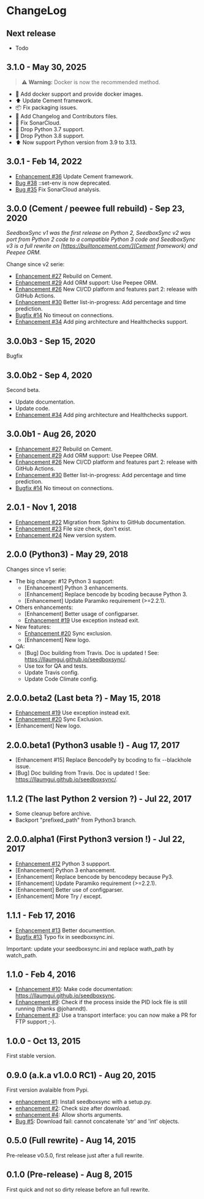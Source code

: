 # ChangeLog

## Next release

* Todo

## 3.1.0 - May 30, 2025

> ⚠ **Warning:** Docker is now the recommended method.

* 👷 Add docker support and provide docker images.
* ⬆️ Update Cement framework.
* 📦 Fix packaging issues.
* 📝 Add Changelog and Contributors files.
* 💚 Fix SonarCloud.
* 👷 Drop Python 3.7 support.
* 👷 Drop Python 3.8 support.
* ⬆️ Now support Python version from 3.9 to 3.13.

## 3.0.1 - Feb 14, 2022

* [Enhancement #36](https://github.com/llaumgui/seedboxsync/issues/36) Update Cement framework.
* [Bug #38](https://github.com/llaumgui/seedboxsync/issues/38) ::set-env is now deprecated.
* [Bug #35](https://github.com/llaumgui/seedboxsync/issues/35) Fix SonarCloud analysis.

## 3.0.0 (Cement / peewee full rebuild) - Sep 23, 2020

*SeedboxSync v1 was the first release on Python 2, SeedboxSync v2 was port from Python 2 code to a compatible Python 3 code and SeedboxSync v3 is a full rewrite on [https://builtoncement.com/](Cement framework) and Peepee ORM.*

Change since v2 serie:

* [Enhancement #27](https://github.com/llaumgui/seedboxsync/issues/27) Rebuild on Cement.
* [Enhancement #29](https://github.com/llaumgui/seedboxsync/issues/29) Add ORM support: Use Peepee ORM.
* [Enhancement #26](https://github.com/llaumgui/seedboxsync/issues/26) New CI/CD platform and features part 2: release with GitHub Actions.
* [Enhancement #30](https://github.com/llaumgui/seedboxsync/issues/30) Better list-in-progress: Add percentage and time prediction.
* [Bugfix #14](https://github.com/llaumgui/seedboxsync/issues/14) No timeout on connections.
* [Enhancement #34](https://github.com/llaumgui/seedboxsync/issues/34) Add ping architecture and Healthchecks support.

## 3.0.0b3 - Sep 15, 2020

Bugfix

## 3.0.0b2 - Sep 4, 2020

Second beta.

* Update documentation.
* Update code.
* [Enhancement #34](https://github.com/llaumgui/seedboxsync/issues/34) Add ping architecture and Healthchecks support.

## 3.0.0b1 - Aug 26, 2020

* [Enhancement #27](https://github.com/llaumgui/seedboxsync/issues/27) Rebuild on Cement.
* [Enhancement #29](https://github.com/llaumgui/seedboxsync/issues/29) Add ORM support: Use Peepee ORM.
* [Enhancement #26](https://github.com/llaumgui/seedboxsync/issues/26) New CI/CD platform and features part 2: release with GitHub Actions.
* [Enhancement #30](https://github.com/llaumgui/seedboxsync/issues/30) Better list-in-progress: Add percentage and time prediction.
* [Bugfix #14](https://github.com/llaumgui/seedboxsync/issues/14) No timeout on connections.

## 2.0.1 - Nov 1, 2018

* [Enhancement #22](https://github.com/llaumgui/seedboxsync/issues/22) Migration from Sphinx to GitHub documentation.
* [Enhancement #23](https://github.com/llaumgui/seedboxsync/issues/23) File size check, don't exist.
* [Enhancement #24](https://github.com/llaumgui/seedboxsync/issues/24) New version system.

## 2.0.0 (Python3) - May 29, 2018

Changes since v1 serie:

* The big change: #12 Python 3 support:
  * [Enhancement] Python 3 enhancements.
  * [Enhancement] Replace bencode by bcoding because Python 3.
  * [Enhancement] Update Paramiko requirement (>=2.2.1).
* Others enhancements:
  * [Enhancement] Better usage of configparser.
  * [Enhancement #19](https://github.com/llaumgui/seedboxsync/issues/19) Use exception instead exit.
* New features:
  * [Enhancement #20](https://github.com/llaumgui/seedboxsync/issues/20) Sync exclusion.
  * [Enhancement] New logo.
* QA:
  * [Bug] Doc building from Travis. Doc is updated ! See: <https://llaumgui.github.io/seedboxsync/>.
  * Use tox for QA and tests.
  * Update Travis config.
  * Update Code Climate config.

## 2.0.0.beta2 (Last beta ?) - May 15, 2018

* [Enhancement #19](https://github.com/llaumgui/seedboxsync/issues/19) Use exception instead exit.
* [Enhancement #20](https://github.com/llaumgui/seedboxsync/issues/20) Sync Exclusion.
* [Enhancement] New logo.

## 2.0.0.beta1 (Python3 usable !) - Aug 17, 2017

* [Enhancement #15] Replace BencodePy by bcoding to fix --blackhole issue.
* [Bug] Doc building from Travis. Doc is updated ! See: <https://llaumgui.github.io/seedboxsync/>.

## 1.1.2 (The last Python 2 version ?) - Jul 22, 2017

* Some cleanup before archive.
* Backport "prefixed_path" from Python3 branch.

## 2.0.0.alpha1 (First Python3 version !) - Jul 22, 2017

* [Enhancement #12](https://github.com/llaumgui/seedboxsync/issues/12) Python 3 suppport.
* [Enhancement] Python 3 enhancement.
* [Enhancement] Replace bencode by bencodepy because Py3.
* [Enhancement] Update Paramiko requirement (>=2.2.1).
* [Enhancement] Better use of configparser.
* [Enhancement] More Try / except.

## 1.1.1 - Feb 17, 2016

* [Enhancement #13](https://github.com/llaumgui/seedboxsync/issues/13) Better documenttion.
* [Bugfix #13](https://github.com/llaumgui/seedboxsync/issues/13) Typo fix in seedboxsync.ini.

Important: update your seedboxsync.ini and replace wath_path by watch_path.

## 1.1.0 - Feb 4, 2016

* [Enhancement #10](https://github.com/llaumgui/seedboxsync/issues/10): Make code documentation: <https://llaumgui.github.io/seedboxsync>.
* [Enhancement #9](https://github.com/llaumgui/seedboxsync/issues/9): Check if the process inside the PID lock file is still running (thanks @johanndt).
* [Enhancement #3](https://github.com/llaumgui/seedboxsync/issues3): Use a transport interface: you can now make a PR for FTP support ;-).

## 1.0.0 - Oct 13, 2015

First stable version.

## 0.9.0 (a.k.a v1.0.0 RC1) - Aug 20, 2015

First version avalaible from Pypi.

* [enhancement #1](https://github.com/llaumgui/seedboxsync/issues/1): Install seedboxsync with a setup.py.
* [enhancement #2](https://github.com/llaumgui/seedboxsync/issues/2): Check size after download.
* [enhancement #4](https://github.com/llaumgui/seedboxsync/issues/4): Allow shorts arguments.
* [Bug #5](https://github.com/llaumgui/seedboxsync/issues/5): Download fail: cannot concatenate 'str' and 'int' objects.

## 0.5.0 (Full rewrite) - Aug 14, 2015

Pre-release v0.5.0, first release just after a full rewrite.

## 0.1.0 (Pre-release) - Aug 8, 2015

First quick and not so dirty release before an full rewrite.
